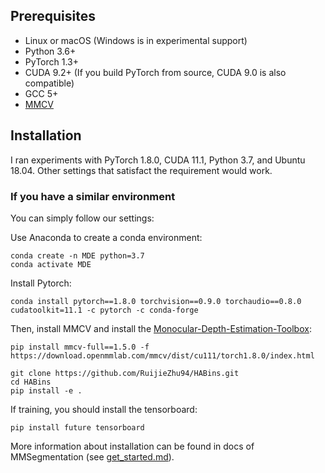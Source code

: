 ## Prerequisites
- Linux or macOS (Windows is in experimental support)
- Python 3.6+
- PyTorch 1.3+
- CUDA 9.2+ (If you build PyTorch from source, CUDA 9.0 is also compatible)
- GCC 5+
- [MMCV](https://mmcv.readthedocs.io/en/latest/#installation)

## Installation
I ran experiments with PyTorch 1.8.0, CUDA 11.1, Python 3.7, and Ubuntu 18.04. Other settings that satisfact the requirement would work.

### **If you have a similar environment**
You can simply follow our settings:

Use Anaconda to create a conda environment:

```shell
conda create -n MDE python=3.7
conda activate MDE
```

Install Pytorch:
```shell
conda install pytorch==1.8.0 torchvision==0.9.0 torchaudio==0.8.0 cudatoolkit=11.1 -c pytorch -c conda-forge
```

Then, install MMCV and install the [Monocular-Depth-Estimation-Toolbox](https://github.com/zhyever/Monocular-Depth-Estimation-Toolbox):
```shell
pip install mmcv-full==1.5.0 -f https://download.openmmlab.com/mmcv/dist/cu111/torch1.8.0/index.html

git clone https://github.com/RuijieZhu94/HABins.git
cd HABins
pip install -e .
```

If training, you should install the tensorboard:
```shell
pip install future tensorboard
```


More information about installation can be found in docs of MMSegmentation (see [get_started.md](https://github.com/open-mmlab/mmsegmentation/blob/master/docs/en/get_started.md#installation)).

